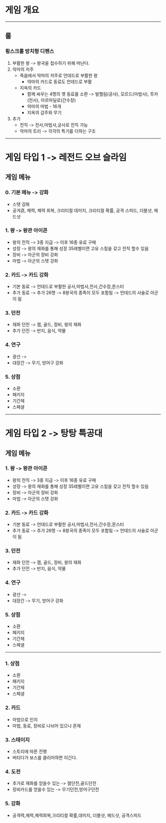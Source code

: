 # 게임 개요
---
## 룰
### 횡스크롤 방치형 디펜스
1) 부활한 왕 -> 왕국을 접수하기 위해 떠난다. 
2) 악마의 저주
    - 죽음에서 악마의 저주로 언데드로 부활한 왕 
      - 악마의 카드로 동료도 언데드로 부활 
    - 지옥의 카드
      - 함께 싸우는 4명의 옛 동료를 소환 -> 빌헬림(궁사), 모르드(마법사), 투카(전사), 아르마딜로(간수장)
      - 악마의 마법 - 16개
      - 지옥의 갑주와 무기
3) 추가
    - 전직 -> 전사,마법사,궁사로 전직 가능
    - 악마의 트리 -> 각각의 특기를 더하는 구조  
---
# 게임 타입 1 -> 레전드 오브 슬라임
## 게임 메뉴
### 0. 기본 메뉴 -> 강화
- 스탯 강화 
- 공겨겱, 체력, 체력 회복, 크리티컬 데미지, 크리티컬 확률, 공격 스피드, 더블샷, 헤드샷

### 1. 왕 -> 왕관 아이콘
- 왕의 전직 -> 3종 지급 -> 이후 16종 유료 구매
- 성장 -> 왕의 재화를 통해 성장 35레벨이면 고유 스킬을 갖고 전직 할수 있음
- 장비 -> 아군의 장비 강화
- 마법 -> 아군의 스탯 강화

### 2. 카드 -> 카드 강화 
- 기본 동료 -> 언데드로 부활한 궁사,마법사,전사,간수장,몬스터
- 추가 동료 -> 추가 26명 -> 8왕국의 종족이 모두 포함됨 -> 언데드의 사술로 아군이 됨 

### 3. 던전
- 재화 던전 -> 잼, 골드, 장비, 왕의 재화  
- 추가 던전 -> 반지, 음식, 약물

### 4. 연구
- 광산 -> 
- 대장간 -> 무기, 방어구 강화

### 5. 상점
- 소환
- 패키지
- 기간제
- 스페셜

---

# 게임 타입 2 -> 탕탕 특공대
## 게임 메뉴
### 1. 왕 -> 왕관 아이콘
- 왕의 전직 -> 3종 지급 -> 이후 16종 유료 구매
- 성장 -> 왕의 재화를 통해 성장 35레벨이면 고유 스킬을 갖고 전직 할수 있음
- 장비 -> 아군의 장비 강화
- 마법 -> 아군의 스탯 강화

### 2. 카드 -> 카드 강화 
- 기본 동료 -> 언데드로 부활한 궁사,마법사,전사,간수장,몬스터
- 추가 동료 -> 추가 26명 -> 8왕국의 종족이 모두 포함됨 -> 언데드의 사술로 아군이 됨 

### 3. 던전
- 재화 던전 -> 잼, 골드, 장비, 왕의 재화  
- 추가 던전 -> 반지, 음식, 약물

### 4. 연구
- 광산 -> 
- 대장간 -> 무기, 방어구 강화

### 5. 상점
- 소환
- 패키지
- 기간제
- 스페셜

---

### 1. 상점
- 소환
- 패키지
- 기간제
- 스페셜

### 2. 카드
- 마법으로 인지
- 마법, 동료, 장비로 나뉘어 있으나 혼재

### 3. 스테이지
- 스토리에 따른 진행
- 버티다가 보스를 클리어하면 이긴다.

### 4. 도전
- 추가로 재화를 얻을수 있는 -> 잼던전,골드던전 
- 장비카드를 얻을수 있는 -> 무기던전,방어구던전

### 5. 강화
- 공격력,체력,체력회복,크리티컬 확률,데미지, 더블샷, 헤드샷, 공격스피드


